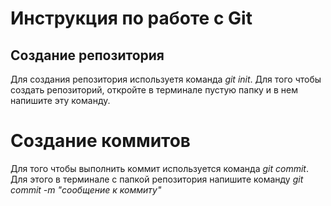 # Инструкция по работе с Git

## Создание репозитория
Для создания репозитория используетя команда *git init*. Для того чтобы создать репозиторий, откройте в терминале пустую папку и в нем напишите эту команду.











# Создание коммитов
Для того чтобы выполнить коммит используется команда *git commit*. Для этого в терминале с папкой репозитория напишите команду *git commit -m "сообщение к коммиту"*

